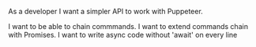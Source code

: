 As a developer I want a simpler API to work with Puppeteer.

I want to be able to chain commmands.
I want to extend commands chain with Promises.
I want to write async code without 'await' on every line
